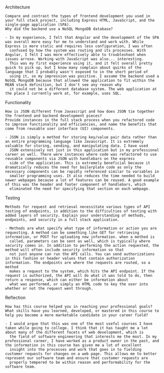 Architecture

    Compare and contrast the types of frontend development you used in your full stack project, including Express HTML, JavaScript, and the single-page application (SPA).
    Why did the backend use a NoSQL MongoDB database?

    - In my experience, I felt that Angular and the development of the SPA was overall more easy for me to understand and work with. While Express is more static and requires less configuration, I was often
      confused by how the system was routing and its processes. With Angular, I felt I was more effectively able to troubleshoot when issues arrose. Working with JavaScript was also... interesting. 
      This was my first experience using it, and it felt overall pretty quick to pick up, but I know many complain about quirks of the language that I probably wasn't exposed to in the short period of
      using it, so my impression was positive. I assume the backend used a NoSQL MongoDB because that allowed the application to fit within the MEAN stack definition, but I don't see any reason why
      it could not be a different database system. The web application at the place I currently work at, for example, uses SQL. 

Functionality

    How is JSON different from Javascript and how does JSON tie together the frontend and backend development pieces?
    Provide instances in the full stack process when you refactored code to improve functionality and efficiencies, and name the benefits that come from reusable user interface (UI) components.

    - JSON is simply a method for storing key/value pair data rather than an entire programming language like Javascript. It is extremely valuable for storing, sending, and manipulating data. I have used
      JSON extensively not just in this application but in my professional career as well. There were instances where code was refactored to use reusable components via JSON with handlebars on the express
      side of the application. This is extremely beneficial because it dramatically reduces the need for boilerplate code as only the necessary components can be rapidly referenced similar to variables in 
      smaller programming uses. It also reduces the time needed to build newer webpages because a lot of features can be reused. A good example of this was the header and footer component of handlebars, which
      eliminated the need for specifying that section on each webpage.

Testing

    Methods for request and retrieval necessitate various types of API testing of endpoints, in addition to the difficulties of testing with added layers of security. Explain your understanding of methods,
    endpoints, and security in a full stack application.

    - Methods are what specify what type of information or action you are requesting. A method can be something like GET for retrieving information, or POST for uploading new information. when a method is
      called, parameters can be sent as well, which is typically where security comes in. In addition to performing the action requested, the method will often include security information so that 
      not just anyone can run the API calls. You can send authorizations in this fashion or header values that contain authorization information. The endpoints are where the requests are routed, so a method
      makes a request to the system, which hits the API endpoint. If the request is authorized, the API will do what it was told to do, then return a response, which can either be information about 
      what was performed, or simply an HTML code to key the user into whether or not the request went through.

Reflection

    How has this course helped you in reaching your professional goals? What skills have you learned, developed, or mastered in this course to help you become a more marketable candidate in your career field?

    - I would argue that this was one of the most useful courses I have taken while going to college. I think that it has taught me a lot about many of the different facets of web development, which is
      the field of software engineering that interests me the most. In my professional career, I have worked as a product owner in the past, and the information in this course has given me a lot of excellent
      insight into the processes and work that goes in to fielding customer requests for changes on a web page. This allows me to better represent our software team and ensure that customer requests are
      properly tempered to be within reason and performability for the software team. 
